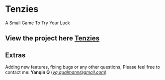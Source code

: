 # Tenzies

A Small Game To Try Your Luck 

## View the project here [Tenzies](https://qinstenzies.herokuapp.com/)

## Extras
Adding new features, fixing bugs or any other questions, Please feel free to contact me: **Yanqin Q** (*yq.qualmann@gmail.com*)